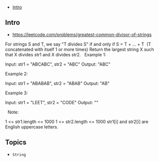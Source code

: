 - [Intro](#intro)

## Intro

- https://leetcode.com/problems/greatest-common-divisor-of-strings

For strings S and T, we say "T divides S" if and only if S = T + ... + T  (T concatenated with itself 1 or more times)
Return the largest string X such that X divides str1 and X divides str2.
 
Example 1:

Input: str1 = "ABCABC", str2 = "ABC"
Output: "ABC"

Example 2:

Input: str1 = "ABABAB", str2 = "ABAB"
Output: "AB"

Example 3:

Input: str1 = "LEET", str2 = "CODE"
Output: ""

 
Note:

1 <= str1.length <= 1000
1 <= str2.length <= 1000
str1[i] and str2[i] are English uppercase letters.



## Topics

- `String`


